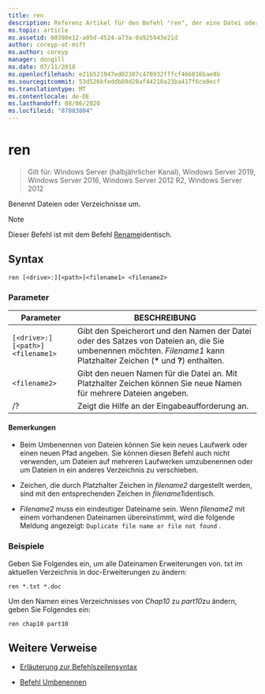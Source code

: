```yaml
---
title: ren
description: Referenz Artikel für den Befehl "ren", der eine Datei oder ein Verzeichnis umbenennt.
ms.topic: article
ms.assetid: 60398e12-a05d-4524-a73a-0a925943e21d
author: coreyp-at-msft
ms.author: coreyp
manager: dongill
ms.date: 07/11/2018
ms.openlocfilehash: e21b521947ed02307c470932fffcf466016bae8b
ms.sourcegitcommit: 53d526bfeddb89d28af44210a23ba417f6ce0ecf
ms.translationtype: MT
ms.contentlocale: de-DE
ms.lasthandoff: 08/06/2020
ms.locfileid: "87883804"
---
```

# <a name="ren"></a>ren

> Gilt für: Windows Server (halbjährlicher Kanal), Windows Server 2019, Windows Server 2016, Windows Server 2012 R2, Windows Server 2012

Benennt Dateien oder Verzeichnisse um.

> [!NOTE]
> Dieser Befehl ist mit dem Befehl [Rename](rename.md)identisch.

## <a name="syntax"></a>Syntax

```
ren [<drive>:][<path>]<filename1> <filename2>
```

### <a name="parameters"></a>Parameter

| Parameter | BESCHREIBUNG |
|--|--|
| `[<drive>:][<path>]<filename1>` | Gibt den Speicherort und den Namen der Datei oder des Satzes von Dateien an, die Sie umbenennen möchten. *Filename1* kann Platzhalter Zeichen (**&#42;** und **?**) enthalten. |
| `<filename2>` | Gibt den neuen Namen für die Datei an. Mit Platzhalter Zeichen können Sie neue Namen für mehrere Dateien angeben. |
| /? | Zeigt die Hilfe an der Eingabeaufforderung an. |

#### <a name="remarks"></a>Bemerkungen

- Beim Umbenennen von Dateien können Sie kein neues Laufwerk oder einen neuen Pfad angeben. Sie können diesen Befehl auch nicht verwenden, um Dateien auf mehreren Laufwerken umzubenennen oder um Dateien in ein anderes Verzeichnis zu verschieben.

- Zeichen, die durch Platzhalter Zeichen in *filename2* dargestellt werden, sind mit den entsprechenden Zeichen in *filename1*identisch.

- *Filename2* muss ein eindeutiger Dateiname sein. Wenn *filename2* mit einem vorhandenen Dateinamen übereinstimmt, wird die folgende Meldung angezeigt: `Duplicate file name or file not found` .

### <a name="examples"></a>Beispiele

Geben Sie Folgendes ein, um alle Dateinamen Erweiterungen von. txt im aktuellen Verzeichnis in doc-Erweiterungen zu ändern:

```
ren *.txt *.doc
```

Um den Namen eines Verzeichnisses von *Chap10* zu *part10*zu ändern, geben Sie Folgendes ein:

```
ren chap10 part10
```

## <a name="additional-references"></a>Weitere Verweise

- [Erläuterung zur Befehlszeilensyntax](command-line-syntax-key.md)

- [Befehl Umbenennen](rename.md)
